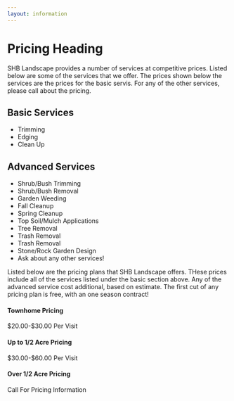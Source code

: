 ```yaml
---
layout: information
---
```


<div class="row-fluid">
        <div class="span12">
            <h1>Pricing Heading</h1>
            <p>
                SHB Landscape provides a number of services at competitive prices.
                Listed below are some of the services that we offer. The prices 
                shown below the services are the prices for the basic servis. For
                any of the other services, please call about the pricing.
            </p>
        </div>
</div>
<div class="row-fluid">
    <div class="span6">
        <h2>Basic Services</h2>
        <ul>
            <li>Trimming</li>
            <li>Edging</li>
            <li>Clean Up</li>
        </ul>
    </div>
    <div class="span6">
        <h2>Advanced Services</h2>
        <ul>
            <li>Shrub/Bush Trimming</li>
            <li>Shrub/Bush Removal</li>
            <li>Garden Weeding</li>
            <li>Fall Cleanup</li>
            <li>Spring Cleanup</li>
            <li>Top Soil/Mulch Applications</li>
            <li>Tree Removal</li>
            <li>Trash Removal</li>
            <li>Trash Removal</li>
            <li>Stone/Rock Garden Design</li>
            <li>Ask about any other services!</li>
        </ul>
    </div>
</div>
<div class="row-fluid">
    <div class="span12">
        Listed below are the pricing plans that SHB Landscape offers. THese prices
        include all of the services listed under the basic section above. Any of 
        the advanced service cost additional, based on estimate. The first cut of 
        any pricing plan is free, with an one season contract!
    </div>
</div>
<div class="row-fluid">
        <div class="span4 well well-small">
            <h4>Townhome Pricing</h4>
            $20.00-$30.00 Per Visit
        </div>
        <div class="span4 well well-small">
            <h4>Up to 1/2 Acre Pricing</h4>
            $30.00-$60.00 Per Visit
        </div>
        <div class="span4 well well-small">
            <h4>Over 1/2 Acre Pricing</h4>
            Call For Pricing Information
        </div>
</div>
